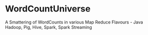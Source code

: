 # WordCountUniverse
A Smattering of WordCounts in various Map Reduce Flavours - Java Hadoop, Pig, Hive, Spark, Spark Streaming
